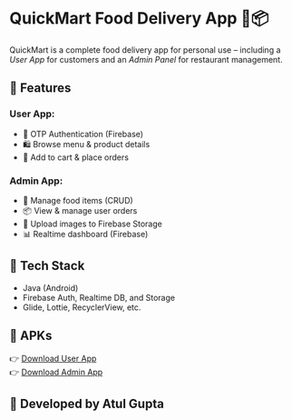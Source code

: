 # QuickMart Food Delivery App 🍔📦

QuickMart is a complete food delivery app for personal use – including a *User App* for customers and an *Admin Panel* for restaurant management.

## 🚀 Features

### User App:
- 🔐 OTP Authentication (Firebase)
- 🛍 Browse menu & product details
- 🛒 Add to cart & place orders


### Admin App:
- 🧾 Manage food items (CRUD)
- 📦 View & manage user orders
- 📸 Upload images to Firebase Storage
- 📊 Realtime dashboard (Firebase)

## 🧱 Tech Stack
- Java (Android)
- Firebase Auth, Realtime DB, and Storage
- Glide, Lottie, RecyclerView, etc.

## 🔗 APKs
👉 [Download User App](https://github.com/AtulGupta8097/QuickMart/releases/download/v1.0.0/QuickMart.apk)  
👉 [Download Admin App]()

## 🔐 Developed by Atul Gupta
